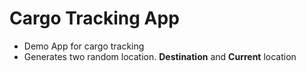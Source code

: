# Cargo Tracking App
- Demo App for cargo tracking
- Generates two random location. **Destination** and **Current** location
